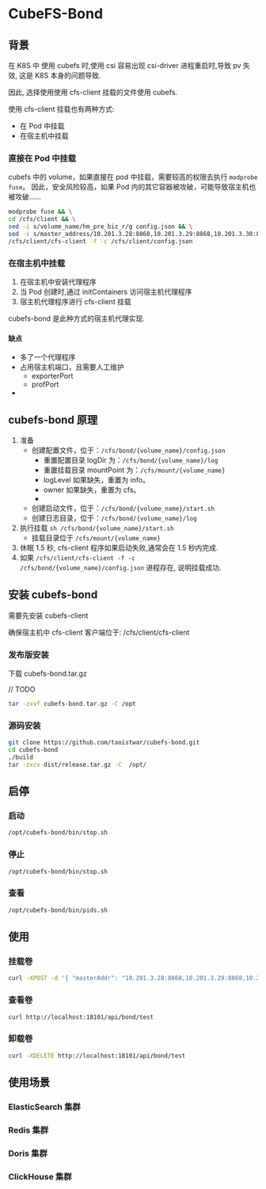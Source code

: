 # CubeFS-Bond

## 背景

在 K8S 中 使用 cubefs 时,使用 csi 容易出现 csi-driver 进程重启时,导致 pv 失效, 这是 K8S 本身的问题导致.

因此, 选择使用使用 cfs-client 挂载的文件使用 cubefs.

使用 cfs-client 挂载也有两种方式:

- 在 Pod 中挂载
- 在宿主机中挂载

### 直接在 Pod 中挂载

cubefs 中的 volume，如果直接在 pod 中挂载，需要较高的权限去执行 `modprobe fuse`。
因此，安全风险较高，如果 Pod 内的其它容器被攻破，可能导致宿主机也被攻破……

```bash
modprobe fuse && \
cd /cfs/client && \
sed -i s/volume_name/hm_pre_biz_r/g config.json && \
sed -i s/master_address/10.201.3.28:8868,10.201.3.29:8868,10.201.3.30:8868/g config.json && \
/cfs/client/cfs-client -f -c /cfs/client/config.json
```

### 在宿主机中挂载

1. 在宿主机中安装代理程序
2. 当 Pod 创建时,通过 initContainers 访问宿主机代理程序
3. 宿主机代理程序进行 cfs-client 挂载

cubefs-bond 是此种方式的宿主机代理实现.

#### 缺点

- 多了一个代理程序
- 占用宿主机端口，且需要人工维护
  - exporterPort
  - profPort
-

## cubefs-bond 原理

1. 准备
   - 创建配置文件，位于：`/cfs/bond/{volume_name}/config.json`
     - 重置配置目录 logDir 为：`/cfs/bond/{volume_name}/log`
     - 重置挂载目录 mountPoint 为：`/cfs/mount/{volume_name}`
     - logLevel 如果缺失，重置为 info。
     - owner 如果缺失，重置为 cfs。
     -
   - 创建启动文件，位于：`/cfs/bond/{volume_name}/start.sh`
   - 创建日志目录，位于：`/cfs/bond/{volume_name}/log`
2. 执行挂载 `sh /cfs/bond/{volume_name}/start.sh`
   - 挂载目录位于 `/cfs/mount/{volume_name}`
3. 休眠 1.5 秒, cfs-client 程序如果启动失败,通常会在 1.5 秒内完成.
4. 如果 `/cfs/client/cfs-client -f -c /cfs/bond/{volume_name}/config.json` 进程存在, 说明挂载成功.

## 安装 cubefs-bond

需要先安装 cubefs-client

确保宿主机中 cfs-client 客户端位于: /cfs/client/cfs-client

### 发布版安装

下载 cubefs-bond.tar.gz

// TODO

```bash
tar -zxvf cubefs-bond.tar.gz -C /opt
```

### 源码安装

```bash
git clone https://github.com/taoistwar/cubefs-bond.git
cd cubefs-bond
./build
tar -zxcv dist/release.tar.gz -C  /opt/
```

## 启停

### 启动

```bash
/opt/cubefs-bond/bin/stop.sh
```

### 停止

```bash
/opt/cubefs-bond/bin/stop.sh
```

### 查看

```bash
/opt/cubefs-bond/bin/pids.sh
```

## 使用

### 挂载卷

```bash
curl -XPOST -d '{ "masterAddr": "10.201.3.28:8868,10.201.3.29:8868,10.201.3.30:8868", "volName": "test", "owner": "cfs", "logLevel": "info", "exporterPort": "19320", "profPort": "17320" }' http://localhost:18101/api/bond
```

### 查看卷

```bash
curl http://localhost:18101/api/bond/test
```

### 卸载卷

```bash
curl -XDELETE http://localhost:18101/api/bond/test
```

## 使用场景

### ElasticSearch 集群

### Redis 集群

### Doris 集群

### ClickHouse 集群
